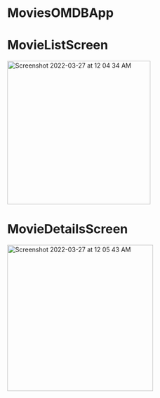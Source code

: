 # MoviesOMDBApp

# MovieListScreen

<img width="326" alt="Screenshot 2022-03-27 at 12 04 34 AM" src="https://user-images.githubusercontent.com/10250978/160248131-7cc7dd13-ba7a-4fbe-8315-8148f618f511.png">


# MovieDetailsScreen

<img width="332" alt="Screenshot 2022-03-27 at 12 05 43 AM" src="https://user-images.githubusercontent.com/10250978/160248481-cb660401-367d-400a-a3ad-c51544bad198.png">
